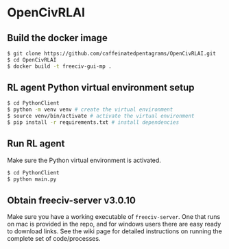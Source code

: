 # OpenCivRLAI

## Build the docker image
```sh
$ git clone https://github.com/caffeinatedpentagrams/OpenCivRLAI.git
$ cd OpenCivRLAI
$ docker build -t freeciv-gui-mp .
```

## RL agent Python virtual environment setup
```sh
$ cd PythonClient
$ python -m venv venv # create the virtual environment
$ source venv/bin/activate # activate the virtual environment
$ pip install -r requirements.txt # install dependencies
```

## Run RL agent
Make sure the Python virtual environment is activated.
```sh
$ cd PythonClient
$ python main.py
```

## Obtain freeciv-server v3.0.10
Make sure you have a working executable of `freeciv-server`. One that runs on mac is provided in the repo, and for windows users there are easy ready to download links. See the wiki page for detailed instructions on running the complete set of code/processes.
